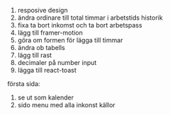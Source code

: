 1. resposive design
2. ändra ordinare till total timmar i arbetstids historik
3. fixa ta bort inkomst och ta bort arbetspass
4. lägg till framer-motion
5. göra om formen för lägga till timmar
6. ändra ob tabells
7. lägg till rast
8. decimaler på number input
9. lägga till react-toast

första sida:

1. se ut som kalender
2. sido menu med alla inkonst källor
